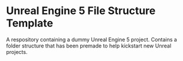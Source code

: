 # Unreal Engine 5 File Structure Template
 A respository containing a dummy Unreal Engine 5 project. Contains a folder structure that has been premade to help kickstart new Unreal projects. 
